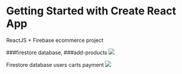 # Getting Started with Create React App
ReactJS + Firebase ecommerce project

###firestore database,
###add-products
![](https://github.com/muratavci05/React_Firebase_E-commerce_app/blob/a5196caf54b8742d66b4e78e10bce7ded4f82541/src/assets/2.gif)


Firestore database
users
carts
payment
![](https://github.com/muratavci05/React_Firebase_E-commerce_app/blob/2a2313220fb080d8ca12635336d4c483c5e811ad/src/assets/1.gif)
